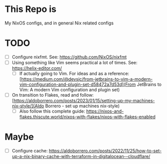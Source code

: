 # This Repo is
My NixOS configs, and in general Nix related configs

# TODO
 - [ ] Configure nixfmt. See: https://github.com/NixOS/nixfmt
 - [ ] Using something like Vim seems practical a lot of times. See: https://helix-editor.com/
     - [ ] If actually going to Vim. For ideas and as a reference: [https://medium.com/@devsjc/from-jetbrains-to-vim-a-modern-vim-configuration-and-plugin-set-d58472a7d53d](From JetBrains to Vim: A modern Vim configuration and plugin set)
 - [ ] On transition to Flakes, read and follow: [https://aldoborrero.com/posts/2023/01/15/setting-up-my-machines-nix-style/](Aldo Borrero - set up machines nix-style)
     - [ ] Also follow this complete guide: https://nixos-and-flakes.thiscute.world/nixos-with-flakes/nixos-with-flakes-enabled
# Maybe
 - [ ] Configure cache: https://aldoborrero.com/posts/2022/11/25/how-to-set-up-a-nix-binary-cache-with-terraform-in-digitalocean--cloudflare/

